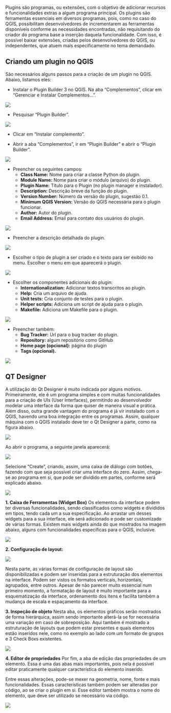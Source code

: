 Plugins são programas, ou extensões, com o objetivo de adicionar recursos e funcionalidades extras a algum programa principal. Os plugins são ferramentas essenciais em diversos programas, pois, como no caso do QGIS, possibilitam desenvolvedores de incrementarem as ferramentas disponíveis conforme as necessidades encontradas, não requisitando do criador do programa base a inserção daquela funcionalidade. Com isso, é possível baixar extensões, criadas pelos desenvolvedores do QGIS, ou independentes, que atuem mais especificamente no tema demandado.

## Criando um plugin no QGIS
São necessários alguns passos para a criação de um plugin no QGIS. Abaixo, listamos eles:
* Instalar o Plugin Builder 3 no QGIS. Na aba “Complementos”, clicar em “Gerenciar e Instalar Complementos...”.

![](images/plugin1.png)

* Pesquisar “Plugin Builder”.

![](images/plugin2.png)

* Clicar em “Instalar complemento”.

* Abrir a aba “Complementos”, ir em “Plugin Builder” e abrir o “Plugin Builder”.

![](images/plugin3.png)

* Preencher os seguintes campos:
  * **Class Name:** Nome para criar a classe Python do plugin.
  * **Module Name:** Nome para criar o módulo (arquivo) do plugin.
  * **Plugin Name:** Título para o Plugin (no plugin manager e instalador).
  * **Description:** Descrição breve da função do plugin.
  * **Version Number:** Número da versão do plugin, sugestão 0.1.
  * **Minimum QGIS Version:** Versão do QGIS necessária para o plugin funcionar.
  * **Author:** Autor do plugin.
  * **Email Address:** Email para contato dos usuários do plugin.

![](images/plugin4.png)

* Preencher a descrição detalhada do plugin.

![](images/plugin5.png)

* Escolher o tipo de plugin a ser criado e o texto para ser exibido no menu. Escolher o menu em que aparecerá o plugin.

![](images/plugin6.png)

* Escolher os componentes adicionais do plugin:
  * **Internationalization:** Adicionar textos transcritos ao plugin.
  * **Help:** Cria um arquivo de ajuda.
  * **Unit tests:** Cria conjunto de testes para o plugin.
  * **Helper scripts:** Adiciona um script de ajuda para o plugin.
  * **Makefile:** Adiciona um Makefile para o plugin.

![](images/plugin7.png)

* Preencher também:
  * **Bug Tracker:** Url para o bug tracker do plugin.
  * **Repository:** algum repositório como GitHub
  * **Home page (opcional):** página do plugin
  * **Tags (opcional).**

![](images/plugin8.png)

## QT Designer
A utilização do Qt Designer é muito indicada por alguns motivos. Primeiramente, ele é um programa simples e com muitas funcionalidades para a criação de UIs (User Interfaces), permitindo ao desenvolvedor modelar uma interface da forma que quiser de maneira visual e prática. Além disso, outra grande vantagem do programa é já vir instalado com o QGIS, havendo uma boa integração entre os programas. Assim, qualquer máquina com o QGIS instalado deve ter o Qt Designer a parte, como na figura abaixo.

![](images/plugin9.png)

Ao abrir o programa, a seguinte janela aparecerá:

![](images/plugin10.png)

Selecione “Create”, criando, assim, uma caixa de diálogo com botões, fazendo com que seja possível criar uma interface do zero. Assim, chega-se ao programa em si, que pode ser dividido em partes, conforme será explicado abaixo.

![](images/plugin11.png)

**1. Caixa de Ferramentas (Widget Box)**
Os elementos da interface podem ter diversas funcionalidades, sendo classificados como widgets e divididos em tipos, tendo cada um a sua especificação.  Ao arrastar um desses widgets para a sua interface, ele será adicionado e pode ser customizado de várias formas. Existem mais widgets ainda do que mostrados na imagem abaixo, alguns com funcionalidades específicas para o QGIS, inclusive. 

![](images/plugin12.png)

**2. Configuração de layout:**

![](images/plugin13.png)

Nesta parte, as várias formas de configuração de layout são disponibilizadas e podem ser inseridas para a estruturação dos elementos na interface. Podem ser vistos os formatos verticais, horizontais, agrupados, entre outros. Apesar de não parecer muito essencial num primeiro momento, a formatação de layout é muito importante para a esquematização da interface, ordenamento dos itens e facilita também a mudança de escala e espaçamento da interface.

**3. Inspeção de objeto**
Nesta aba, os elementos gráficos serão mostrados de forma hierárquica, assim sendo importante alterá-la se for necessária uma variação em caso de sobreposição. Aqui também é mostrado a estruturação de layouts que podem estar presentes e quais elementos estão inseridos nele, como no exemplo ao lado com um formato de grupos e 3 Check Boxs existentes.

![](images/plugin14.png)

**4. Editor de propriedades**
Por fim, a aba de edição das propriedades de um elemento. Essa é uma das abas mais importantes, pois nela é possível editar praticamente qualquer característica do elemento inserido. 

Entre essas alterações, pode-se mexer na geometria, nome, fonte e mais funcionalidades. Essas características também podem ser alteradas por código, ao se criar o plugin em si. Esse editor também mostra o nome do elemento, que deve ser utilizado se necessário via código.

![](images/plugin15.png)

